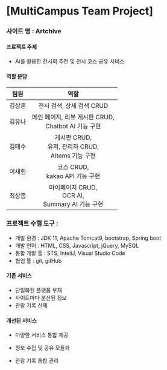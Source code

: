 # [MultiCampus Team Project] 



### 사이트 명 : Artchive



#### 프로젝트 주제 

- Ai를 활용한 전시회 추천 및 전시 코스 공유 서비스



#### 역할 분담 

|  팀원  |                          역할                           |
| :----: | :-----------------------------------------------------: |
| 김상훈 |                전시 검색, 상세 검색 CRUD                |
| 김유나 | 메인 페이지, 리뷰 게시판 CRUD, <br>Chatbot AI 기능 구현 |
| 김태수 | 게시판 CRUD,<br>유저, 관리자 CRUD,<br> AItems 기능 구현 |
| 이새힘 |           코스 CRUD, <br>kakao API 기능 구현            |
| 최상종 |  마이페이지 CRUD,<br>OCR AI, <br>Summary AI 기능 구현   |







### 프로젝트 수행 도구 :

- 개발 환경 : JDK 11, Apache Tomcat9, bootstrap, Spring boot
- 개발 언어 : HTML, CSS, Javascript, jQuery, MySQL
- 통합 개발 툴 : STS, InteliJ, Visual Studio Code
- 협업 툴 : git, gitHub



#### 기존 서비스

- 단일화된 플랫폼 부재
- 사이트마다 분산된 정보
- 관람 기록 산재



#### 개선된 서비스

- 다양한 서비스 통합 제공

- 정보 수집 및 공유 모듈화

- 관람 기록 통합 관리 

  



